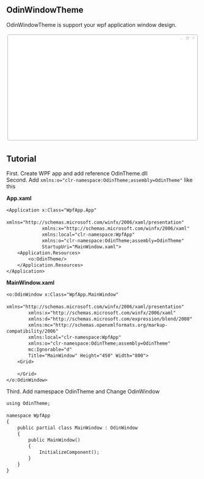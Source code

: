 ## OdinWindowTheme
OdinWindowTheme is support your wpf application window design.<br>

![WhiteTheme](./Resources/white-theme.png)

## Tutorial
First. Create WPF app and add reference OdinTheme.dll<br>
Second. Add ``xmlns:o="clr-namespace:OdinTheme;assembly=OdinTheme"`` like this<br>

<b>App.xaml</b>
```
<Application x:Class="WpfApp.App"
             xmlns="http://schemas.microsoft.com/winfx/2006/xaml/presentation"
             xmlns:x="http://schemas.microsoft.com/winfx/2006/xaml"
             xmlns:local="clr-namespace:WpfApp"
             xmlns:o="clr-namespace:OdinTheme;assembly=OdinTheme"
             StartupUri="MainWindow.xaml">
    <Application.Resources>
        <o:OdinTheme/>
    </Application.Resources>
</Application>
```
<b>MainWindow.xaml</b>
```
<o:OdinWindow x:Class="WpfApp.MainWindow"
        xmlns="http://schemas.microsoft.com/winfx/2006/xaml/presentation"
        xmlns:x="http://schemas.microsoft.com/winfx/2006/xaml"
        xmlns:d="http://schemas.microsoft.com/expression/blend/2008"
        xmlns:mc="http://schemas.openxmlformats.org/markup-compatibility/2006"
        xmlns:local="clr-namespace:WpfApp"
        xmlns:o="clr-namespace:OdinTheme;assembly=OdinTheme"
        mc:Ignorable="d"
        Title="MainWindow" Height="450" Width="800">
    <Grid>

    </Grid>
</o:OdinWindow>
```

Third. Add namespace OdinTheme and Change OdinWindow
```
using OdinTheme;

namespace WpfApp
{
    public partial class MainWindow : OdinWindow
    {
        public MainWindow()
        {
            InitializeComponent();
        }
    }
}
```
